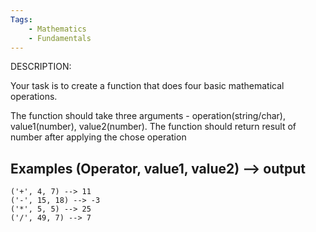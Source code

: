 ```yaml
---
Tags:
    - Mathematics
    - Fundamentals
---
```


DESCRIPTION:

Your task is to create a function that does four basic mathematical operations.

The function should take three arguments - operation(string/char), value1(number), value2(number).
The function should return result of number after applying the chose operation

## Examples (Operator, value1, value2) --> output

```
('+', 4, 7) --> 11
('-', 15, 18) --> -3
('*', 5, 5) --> 25
('/', 49, 7) --> 7
```